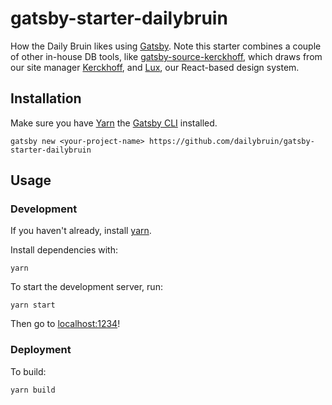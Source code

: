 # gatsby-starter-dailybruin

How the Daily Bruin likes using [Gatsby](https://www.gatsbyjs.org). Note this starter combines a couple of other in-house DB tools, like [gatsby-source-kerckhoff](https://github.com/dailybruin/gatsby-source-kerckhoff), which draws from our site manager [Kerckhoff](https://github.com/dailybruin/kerckhoff), and [Lux](https://github.com/dailybruin/lux), our React-based design system.

## Installation

Make sure you have [Yarn](https://yarnpkg.com/en/) the [Gatsby CLI](https://www.gatsbyjs.org/docs/#using-the-gatsby-cli) installed.

```
gatsby new <your-project-name> https://github.com/dailybruin/gatsby-starter-dailybruin
```

## Usage

### Development

If you haven't already, install [yarn](https://yarnpkg.com/).

Install dependencies with:

```
yarn
```

To start the development server, run:

```
yarn start
```

Then go to [localhost:1234](http://localhost:1234)!

### Deployment

To build:

```
yarn build
```

